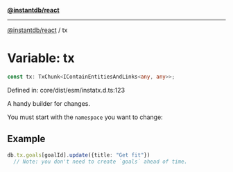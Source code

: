 [**@instantdb/react**](../README.md)

***

[@instantdb/react](../packages.md) / tx

# Variable: tx

```ts
const tx: TxChunk<IContainEntitiesAndLinks<any, any>>;
```

Defined in: core/dist/esm/instatx.d.ts:123

A handy builder for changes.

You must start with the `namespace` you want to change:

## Example

```ts
db.tx.goals[goalId].update({title: "Get fit"})
  // Note: you don't need to create `goals` ahead of time.
```
